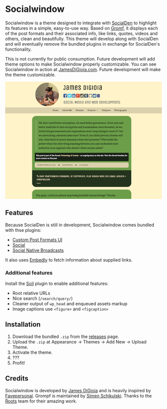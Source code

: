 # Socialwindow

Socialwindow is a theme designed to integrate with [SocialDen](https://github.com/mAAdhaTTah/socialden) to highlight its features in a simple, easy-to-use way. Based on [Gromf](https://github.com/schikulski/gromf), it displays each of the post formats and their associated info, like links, quotes, videos and others, clean and beautifully. This theme will develop along with SocialDen and will eventually remove the bundled plugins in exchange for SocialDen's functionality.

This is not currently for public consumption. Future development will add theme options to make Socialwindow properly customizable. You can see Socialwindow in action at [JamesDiGioia.com](http://jamesdigioia.com). Future development will make the theme customizable.

![Socialwindow](screenshot.png "Socialwindow on JamesDiGioia.com")

## Features

Because SocialDen is still in development, Socialwindow comes bundled with thse plugins:

* [Custom Post Formats UI](https://github.com/crowdfavorite/wp-post-formats)
* [Social](https://github.com/crowdfavorite/wp-social)
* [Social Native Broadcasts](https://github.com/crowdfavorite/wp-social-native-broadcasts)

It also uses [Embedly](http://embed.ly) to fetch information about supplied links.

### Additional features

Install the [Soil](https://github.com/roots/soil) plugin to enable additional features:

* Root relative URLs
* Nice search (`/search/query/`)
* Cleaner output of `wp_head` and enqueued assets markup
* Image captions use `<figure>` and `<figcaption>`

## Installation

1. Download the bundled `.zip` from the [releases](https://github.com/mAAdhaTTah/socialwindow/releases) page.
2. Upload the `.zip` at Appearance -> Themes -> Add New -> Upload Theme.
3. Activate the theme.
4. ???
5. Profit!

## Credits

Socialwindow is developed by [James DiGioia](http://jamesdigioia.com/) and is heavily inspired by [Favepersonal](https://crowdfavorite.com/favepersonal/). Grompf is maintained by [Simen Schikulski](https://github.com/schikulski). Thanks to the [Roots](http://roots.io) team for their amazing work.
